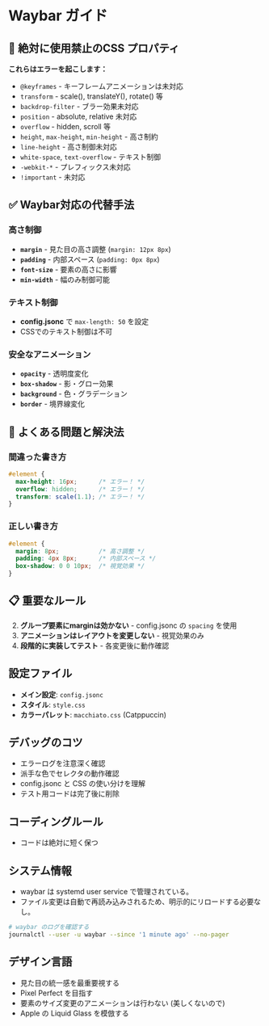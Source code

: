 # Waybar ガイド

## 🚨 絶対に使用禁止のCSS プロパティ

**これらはエラーを起こします：**

- `@keyframes` - キーフレームアニメーションは未対応
- `transform` - scale(), translateY(), rotate() 等
- `backdrop-filter` - ブラー効果未対応
- `position` - absolute, relative 未対応
- `overflow` - hidden, scroll 等
- `height`, `max-height`, `min-height` - 高さ制約
- `line-height` - 高さ制御未対応
- `white-space`, `text-overflow` - テキスト制御
- `-webkit-*` - プレフィックス未対応
- `!important` - 未対応

## ✅ Waybar対応の代替手法

### 高さ制御
- **`margin`** - 見た目の高さ調整 (`margin: 12px 8px`)
- **`padding`** - 内部スペース (`padding: 0px 8px`)
- **`font-size`** - 要素の高さに影響
- **`min-width`** - 幅のみ制御可能

### テキスト制御
- **config.jsonc** で `max-length: 50` を設定
- CSSでのテキスト制御は不可

### 安全なアニメーション
- **`opacity`** - 透明度変化
- **`box-shadow`** - 影・グロー効果
- **`background`** - 色・グラデーション
- **`border`** - 境界線変化

## 🔧 よくある問題と解決法

### 間違った書き方
```css
#element {
  max-height: 16px;      /* エラー！ */
  overflow: hidden;      /* エラー！ */
  transform: scale(1.1); /* エラー！ */
}
```

### 正しい書き方
```css
#element {
  margin: 8px;           /* 高さ調整 */
  padding: 4px 8px;      /* 内部スペース */
  box-shadow: 0 0 10px;  /* 視覚効果 */
}
```

## 📋 重要なルール

2. **グループ要素にmarginは効かない** - config.jsonc の `spacing` を使用
3. **アニメーションはレイアウトを変更しない** - 視覚効果のみ
4. **段階的に実装してテスト** - 各変更後に動作確認

## 設定ファイル

- **メイン設定**: `config.jsonc`
- **スタイル**: `style.css`
- **カラーパレット**: `macchiato.css` (Catppuccin)

## デバッグのコツ

- エラーログを注意深く確認
- 派手な色でセレクタの動作確認
- config.jsonc と CSS の使い分けを理解
- テスト用コードは完了後に削除

## コーディングルール

- コードは絶対に短く保つ

## システム情報

- waybar は systemd user service で管理されている。
- ファイル変更は自動で再読み込みされるため、明示的にリロードする必要なし。

```sh
# waybar のログを確認する
journalctl --user -u waybar --since '1 minute ago' --no-pager
```

## デザイン言語

- 見た目の統一感を最重要視する
- Pixel Perfect を目指す
- 要素のサイズ変更のアニメーションは行わない (美しくないので)
- Apple の Liquid Glass を模倣する

